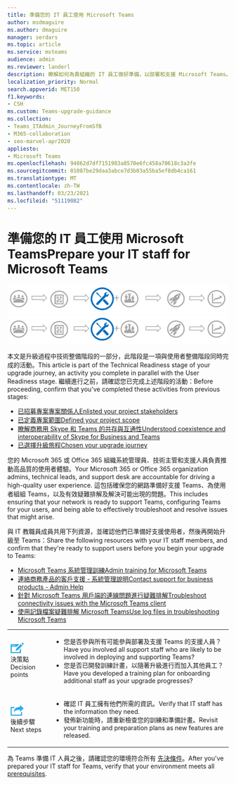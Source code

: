 ```yaml
---
title: 準備您的 IT 員工使用 Microsoft Teams
author: msdmaguire
ms.author: dmaguire
manager: serdars
ms.topic: article
ms.service: msteams
audience: admin
ms.reviewer: landerl
description: 瞭解如何為貴組織的 IT 員工做好準備，以部署和支援 Microsoft Teams。
localization_priority: Normal
search.appverid: MET150
f1.keywords:
- CSH
ms.custom: Teams-upgrade-guidance
ms.collection:
- Teams_ITAdmin_JourneyFromSfB
- M365-collaboration
- seo-marvel-apr2020
appliesto:
- Microsoft Teams
ms.openlocfilehash: 94862d7df7151983a8570e6fc458a70618c3a3fe
ms.sourcegitcommit: 01087be29daa3abce7d3b03a55ba5ef8db4ca161
ms.translationtype: MT
ms.contentlocale: zh-TW
ms.lasthandoff: 03/23/2021
ms.locfileid: "51119082"
---
```

# <a name="prepare-your-it-staff-for-microsoft-teams"></a><span data-ttu-id="087c6-103">準備您的 IT 員工使用 Microsoft Teams</span><span class="sxs-lookup"><span data-stu-id="087c6-103">Prepare your IT staff for Microsoft Teams</span></span>

<span data-ttu-id="087c6-104">![升級歷程圖，強調技術準備階段](media/upgrade-banner-tech-readiness.png "升級歷程的階段，強調技術準備階段")</span><span class="sxs-lookup"><span data-stu-id="087c6-104">![Upgrade journey diagram, emphasizing the Technical Readiness stage](media/upgrade-banner-tech-readiness.png "Stages of the upgrade journey, with emphasis on the Technical Readiness stage")</span></span>

<span data-ttu-id="087c6-105">本文是升級過程中技術整備階段的一部分，此階段是一項與使用者整備階段同時完成的活動。</span><span class="sxs-lookup"><span data-stu-id="087c6-105">This article is part of the Technical Readiness stage of your upgrade journey, an activity you complete in parallel with the User Readiness stage.</span></span> <span data-ttu-id="087c6-106">繼續進行之前，請確認您已完成上述階段的活動：</span><span class="sxs-lookup"><span data-stu-id="087c6-106">Before proceeding, confirm that you've completed these activities from previous stages:</span></span>

- [<span data-ttu-id="087c6-107">已招募專案專案關係人</span><span class="sxs-lookup"><span data-stu-id="087c6-107">Enlisted your project stakeholders</span></span>](upgrade-enlist-stakeholders.md)
- [<span data-ttu-id="087c6-108">已定義專案範圍</span><span class="sxs-lookup"><span data-stu-id="087c6-108">Defined your project scope</span></span>](./upgrade-define-project-scope.md)
- [<span data-ttu-id="087c6-109">瞭解商務用 Skype 和 Teams 的共存與互通性</span><span class="sxs-lookup"><span data-stu-id="087c6-109">Understood coexistence and interoperability of Skype for Business and Teams</span></span>](./teams-and-skypeforbusiness-coexistence-and-interoperability.md)
- [<span data-ttu-id="087c6-110">已選擇升級旅程</span><span class="sxs-lookup"><span data-stu-id="087c6-110">Chosen your upgrade journey</span></span>](upgrade-and-coexistence-of-skypeforbusiness-and-teams.md)

<span data-ttu-id="087c6-111">您的 Microsoft 365 或 Office 365 組織系統管理員、技術主管和支援人員負責推動高品質的使用者體驗。</span><span class="sxs-lookup"><span data-stu-id="087c6-111">Your Microsoft 365 or Office 365 organization admins, technical leads, and support desk are accountable for driving a high-quality user experience.</span></span> <span data-ttu-id="087c6-112">這包括確保您的網路準備好支援 Teams、為使用者組組 Teams，以及有效疑難排解及解決可能出現的問題。</span><span class="sxs-lookup"><span data-stu-id="087c6-112">This includes ensuring that your network is ready to support Teams, configuring Teams for your users, and being able to effectively troubleshoot and resolve issues that might arise.</span></span>

<span data-ttu-id="087c6-113">與 IT 教職員成員共用下列資源，並確認他們已準備好支援使用者，然後再開始升級至 Teams：</span><span class="sxs-lookup"><span data-stu-id="087c6-113">Share the following resources with your IT staff members, and confirm that they're ready to support users before you begin your upgrade to Teams:</span></span>

- [<span data-ttu-id="087c6-114">Microsoft Teams 系統管理訓練</span><span class="sxs-lookup"><span data-stu-id="087c6-114">Admin training for Microsoft Teams</span></span>](itadmin-readiness.md)
- [<span data-ttu-id="087c6-115">連絡商務產品的客戶支援 - 系統管理說明</span><span class="sxs-lookup"><span data-stu-id="087c6-115">Contact support for business products - Admin Help</span></span>](/microsoft-365/admin/contact-support-for-business-products)
- [<span data-ttu-id="087c6-116">針對 Microsoft Teams 用戶端的連線問題進行疑難排解</span><span class="sxs-lookup"><span data-stu-id="087c6-116">Troubleshoot connectivity issues with the Microsoft Teams client</span></span>](connectivity-issues.md)
- [<span data-ttu-id="087c6-117">使用記錄檔案疑難排解 Microsoft Teams</span><span class="sxs-lookup"><span data-stu-id="087c6-117">Use log files in troubleshooting Microsoft Teams</span></span>](log-files.md)



| | |
|---|---|
| ![描繪決策點的圖示](media/audio_conferencing_image7.png) <br/><span data-ttu-id="087c6-119">決策點</span><span class="sxs-lookup"><span data-stu-id="087c6-119">Decision points</span></span>|<ul><li><span data-ttu-id="087c6-120">您是否參與所有可能參與部署及支援 Teams 的支援人員？</span><span class="sxs-lookup"><span data-stu-id="087c6-120">Have you involved all support staff who are likely to be involved in deploying and supporting Teams?</span></span></li><li><span data-ttu-id="087c6-121">您是否已開發訓練計畫，以隨著升級進行而加入其他員工？</span><span class="sxs-lookup"><span data-stu-id="087c6-121">Have you developed a training plan for onboarding additional staff as your upgrade progresses?</span></span></li></ul> |
| ![描繪後續步驟的圖示](media/audio_conferencing_image9.png)<br/><span data-ttu-id="087c6-123">後續步驟</span><span class="sxs-lookup"><span data-stu-id="087c6-123">Next steps</span></span>|<ul><li><span data-ttu-id="087c6-124">確認 IT 員工擁有他們所需的資訊。</span><span class="sxs-lookup"><span data-stu-id="087c6-124">Verify that IT staff has the information they need.</span></span></li><li><span data-ttu-id="087c6-125">發佈新功能時，請重新檢查您的訓練和準備計畫。</span><span class="sxs-lookup"><span data-stu-id="087c6-125">Revisit your training and preparation plans as new features are released.</span></span></li></ul>|

<span data-ttu-id="087c6-126">為 Teams 準備 IT 人員之後，請確認您的環境符合所有 [先決條件](upgrade-plan-journey-prerequisites.md)。</span><span class="sxs-lookup"><span data-stu-id="087c6-126">After you've prepared your IT staff for Teams, verify that your environment meets all [prerequisites](upgrade-plan-journey-prerequisites.md).</span></span>